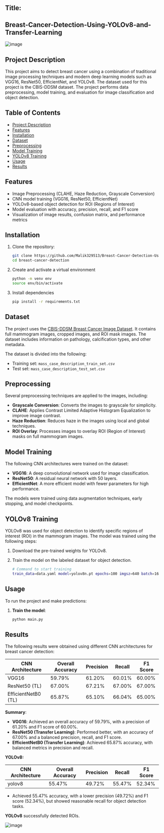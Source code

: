 ## Title:
## Breast-Cancer-Detection-Using-YOLOv8-and-Transfer-Learning
![image](https://github.com/user-attachments/assets/2b9c7517-c196-42be-b6a0-159aef6e534e)


## Project Description
This project aims to detect breast cancer using a combination of traditional image processing techniques and modern deep learning models such as VGG16, ResNet50, EfficientNet, and YOLOv8. The dataset used for this project is the CBIS-DDSM dataset. The project performs data preprocessing, model training, and evaluation for image classification and object detection.

## Table of Contents
- [Project Description](#project-description)
- [Features](#features)
- [Installation](#installation)
- [Dataset](#dataset)
- [Preprocessing](#preprocessing)
- [Model Training](#model-training)
- [YOLOv8 Training](#yolov8-training)
- [Usage](#usage)
- [Results](#results)

## Features
- Image Preprocessing (CLAHE, Haze Reduction, Grayscale Conversion)
- CNN model training (VGG16, ResNet50, EfficientNet)
- YOLOv8-based object detection for ROI (Regions of Interest)
- Model evaluation with accuracy, precision, recall, and F1 score
- Visualization of image results, confusion matrix, and performance metrics

## Installation
1. Clone the repository:
   ```bash
   git clone https://github.com/Malik329513/Breast-Cancer-Detection-Using-YOLOv8-and-Transfer-Learning-.git
   cd breast-cancer-detection

2. Create and activate a virtual environment
   ```bash
   python -m venv env
   source env/bin/activate 

3. Install dependencies
   ```bash
   pip install -r requirements.txt

## Dataset
The project uses the [CBIS-DDSM Breast Cancer Image Dataset](https://www.cancerimagingarchive.net). It contains full mammogram images, cropped images, and ROI mask images. The dataset includes information on pathology, calcification types, and other metadata.

The dataset is divided into the following:
- Training set: `mass_case_description_train_set.csv`
- Test set: `mass_case_description_test_set.csv`

## Preprocessing
Several preprocessing techniques are applied to the images, including:
- **Grayscale Conversion**: Converts the images to grayscale for simplicity.
- **CLAHE**: Applies Contrast Limited Adaptive Histogram Equalization to improve image contrast.
- **Haze Reduction**: Reduces haze in the images using local and global techniques.
- **ROI Overlay**: Processes images to overlay ROI (Region of Interest) masks on full mammogram images.

## Model Training
The following CNN architectures were trained on the dataset:
- **VGG16**: A deep convolutional network used for image classification.
- **ResNet50**: A residual neural network with 50 layers.
- **EfficientNet**: A more efficient model with fewer parameters for high performance.

The models were trained using data augmentation techniques, early stopping, and model checkpoints.

## YOLOv8 Training
YOLOv8 was used for object detection to identify specific regions of interest (ROI) in the mammogram images. The model was trained using the following steps:
1. Download the pre-trained weights for YOLOv8.
2. Train the model on the labeled dataset for object detection.

   ```bash
   # Command to start training
   train_data=data.yaml model=yolov8n.pt epochs=100 imgsz=640 batch=16 lr0=0.01

## Usage
To run the project and make predictions:
1. **Train the model**:
   ```bash
   python main.py

## Results
The following results were obtained using different CNN architectures for breast cancer detection:

| CNN Architecture   | Overall Accuracy | Precision | Recall  | F1 Score |
|--------------------|------------------|-----------|---------|----------|
| VGG16              | 59.79%           | 61.20%    | 60.01%  | 60.00%   |
| ResNet50 (TL)      | 67.00%           | 67.21%    | 67.00%  | 67.00%   |
| EfficientNetB0 (TL)| 65.87%           | 65.10%    | 66.04%  | 65.00%   |

**Summary**:
- **VGG16**: Achieved an overall accuracy of 59.79%, with a precision of 61.20% and F1 score of 60.00%.
- **ResNet50 (Transfer Learning)**: Performed better, with an accuracy of 67.00% and a balanced precision, recall, and F1 score.
- **EfficientNetB0 (Transfer Learning)**: Achieved 65.87% accuracy, with balanced metrics in precision and recall.


**YOLOv8:**

| CNN Architecture   | Overall Accuracy | Precision | Recall  | F1 Score |
|--------------------|------------------|-----------|---------|----------|
| yolov8             | 55.47%           | 49.72%    | 55.47%  | 52.34%   |

- Achieved 55.47% accuracy, with a lower precision (49.72%) and F1 score (52.34%), but showed reasonable recall for object detection tasks.

**YOLOv8** successfully detected ROIs.
  
![image](https://github.com/user-attachments/assets/967f7ec8-856e-49f1-a71f-97192ed5615a)

